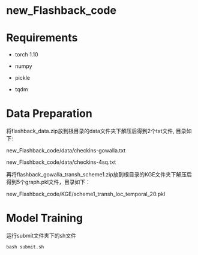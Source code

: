 # new_Flashback_code

# Requirements
* torch 1.10

* numpy

* pickle

* tqdm

# Data Preparation

将flashback_data.zip放到根目录的data文件夹下解压后得到2个txt文件, 目录如下:

new_Flashback_code/data/checkins-gowalla.txt

new_Flashback_code/data/checkins-4sq.txt

再将flashback_gowalla_transh_scheme1.zip放到根目录的KGE文件夹下解压后得到5个graph.pkl文件，目录如下：

new_Flashback_code/KGE/scheme1_transh_loc_temporal_20.pkl

# Model Training
运行submit文件夹下的sh文件
```
bash submit.sh
```


